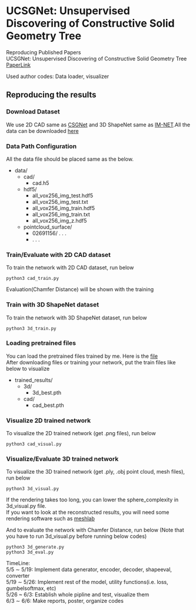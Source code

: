 # UCSGNet: Unsupervised Discovering of Constructive Solid Geometry Tree
Reproducing Published Papers  
UCSGNet: Unsupervised Discovering of Constructive Solid Geometry Tree [PaperLink](https://arxiv.org/abs/2006.09102)  

Used author codes: Data loader, visualizer

## Reproducing the results
### Download Dataset
We use 2D CAD same as [CSGNet](https://github.com/hippogriff/CSGNet) and 3D ShapeNet same as [IM-NET](https://github.com/czq142857/IM-NET).All the data can be downloaded [here](https://drive.google.com/drive/folders/17oMAKif1YWAhzOBSvURo6C2vvNgtrS_H?usp=sharing)  

### Data Path Configuration
All the data file should be placed same as the below.  
- data/
  - cad/
    - cad.h5
  - hdf5/
    - all_vox256_img_test.hdf5
    - all_vox256_img_test.txt
    - all_vox256_img_train.hdf5
    - all_vox256_img_train.txt
    - all_vox256_img_z.hdf5
  - pointcloud_surface/
    - 02691156/ . . .
    - . . .  

### Train/Evaluate with 2D CAD dataset
To train the network with 2D CAD dataset, run below
```
python3 cad_train.py
```
Evaluation(Chamfer Distance) will be shown with the training  

### Train with 3D ShapeNet dataset
To train the network with 3D ShapeNet dataset, run below
```
python3 3d_train.py
```

### Loading pretrained files
You can load the pretrained files trained by me.
Here is the [file](https://drive.google.com/drive/folders/1N1fxEVAoGflmhCyx8nt0G8JvgKdxLftd?usp=sharing)  
After downloading files or training your network,
put the train files like below to visualize  
- trained_results/
  - 3d/
    - 3d_best.pth
  - cad/
    - cad_best.pth

### Visualize 2D trained network
To visualize the 2D trained network (get .png files), run below
```
python3 cad_visual.py
```

### Visualize/Evaluate 3D trained network
To visualize the 3D trained network (get .ply, .obj point cloud, mesh files), run below
```
python3 3d_visual.py
```
If the rendering takes too long, you can lower the sphere_complexity in 3d_visual.py file.   
If you want to look at the reconstructed results, you will need some rendering software such as [meshlab](https://www.meshlab.net/)  

And to evaluate the network with Chamfer Distance, run below (Note that you have to run 3d_visual.py before running below codes)
```
python3 3d_generate.py
python3 3d_eval.py
```


TimeLine:  
5/5 ∼ 5/19: Implement data generator, encoder, decoder, shapeeval, converter   
5/19 ∼ 5/26: Implement rest of the model, utility functions(i.e. loss, gumbelsoftmax, etc)  
5/26 ~ 6/3: Establish whole pipline and test, visualize them  
6/3 ∼ 6/6: Make reports, poster, organize codes  
